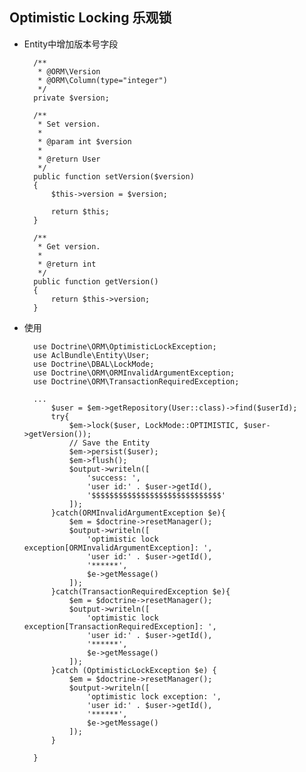 ## Optimistic Locking 乐观锁
- Entity中增加版本号字段

        /**
         * @ORM\Version
         * @ORM\Column(type="integer")
         */
        private $version;
        
        /**
         * Set version.
         *
         * @param int $version
         *
         * @return User
         */
        public function setVersion($version)
        {
            $this->version = $version;

            return $this;
        }

        /**
         * Get version.
         *
         * @return int
         */
        public function getVersion()
        {
            return $this->version;
        }
- 使用

        use Doctrine\ORM\OptimisticLockException;
        use AclBundle\Entity\User;
        use Doctrine\DBAL\LockMode;
        use Doctrine\ORM\ORMInvalidArgumentException;
        use Doctrine\ORM\TransactionRequiredException;
        
        ...
        	$user = $em->getRepository(User::class)->find($userId);
            try{
                $em->lock($user, LockMode::OPTIMISTIC, $user->getVersion());
                // Save the Entity
                $em->persist($user);
                $em->flush();
                $output->writeln([
                    'success: ',
                    'user id:' . $user->getId(),
                    '$$$$$$$$$$$$$$$$$$$$$$$$$$$$$'
                ]);
            }catch(ORMInvalidArgumentException $e){
                $em = $doctrine->resetManager();
                $output->writeln([
                    'optimistic lock exception[ORMInvalidArgumentException]: ',
                    'user id:' . $user->getId(),
                    '******',
                    $e->getMessage()
                ]);
            }catch(TransactionRequiredException $e){
                $em = $doctrine->resetManager();
                $output->writeln([
                    'optimistic lock exception[TransactionRequiredException]: ',
                    'user id:' . $user->getId(),
                    '******',
                    $e->getMessage()
                ]);
            }catch (OptimisticLockException $e) {
                $em = $doctrine->resetManager();
                $output->writeln([
                    'optimistic lock exception: ',
                    'user id:' . $user->getId(),
                    '******',
                    $e->getMessage()
                ]);
            }

        }